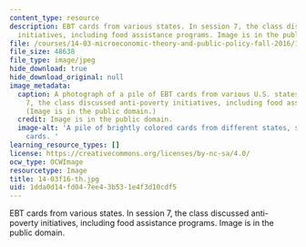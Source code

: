 ```yaml
---
content_type: resource
description: EBT cards from various states. In session 7, the class discussed anti-poverty
  initiatives, including food assistance programs. Image is in the public domain.
file: /courses/14-03-microeconomic-theory-and-public-policy-fall-2016/1dda0d14fd047ee43b531e4f3d10cdf5_14-03f16-th.jpg
file_size: 48638
file_type: image/jpeg
hide_download: true
hide_download_original: null
image_metadata:
  caption: A photograph of a pile of EBT cards from various U.S. states. In session
    7, the class discussed anti-poverty initiatives, including food assistance programs.
    (Image is in the public domain.)
  credit: Image is in the public domain.
  image-alt: 'A pile of brightly colored cards from different states, similar to credit
    cards. '
learning_resource_types: []
license: https://creativecommons.org/licenses/by-nc-sa/4.0/
ocw_type: OCWImage
resourcetype: Image
title: 14-03f16-th.jpg
uid: 1dda0d14-fd04-7ee4-3b53-1e4f3d10cdf5
---
```

EBT cards from various states. In session 7, the class discussed anti-poverty initiatives, including food assistance programs. Image is in the public domain.